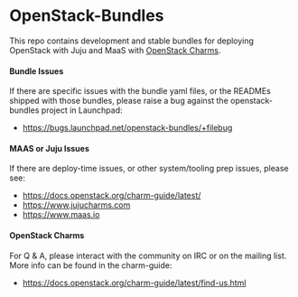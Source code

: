 # OpenStack-Bundles

This repo contains development and stable bundles for deploying OpenStack with Juju and MaaS with [OpenStack Charms](https://docs.openstack.org/charm-guide/latest).

#### Bundle Issues
If there are specific issues with the bundle yaml files, or the READMEs shipped with those bundles, please raise a bug against the openstack-bundles project in Launchpad:
 * https://bugs.launchpad.net/openstack-bundles/+filebug

#### MAAS or Juju Issues
If there are deploy-time issues, or other system/tooling prep issues, please see:
 * https://docs.openstack.org/charm-guide/latest/
 * https://www.jujucharms.com
 * https://www.maas.io

#### OpenStack Charms
For Q & A, please interact with the community on IRC or on the mailing list. More info can be found in the charm-guide:
 * https://docs.openstack.org/charm-guide/latest/find-us.html

